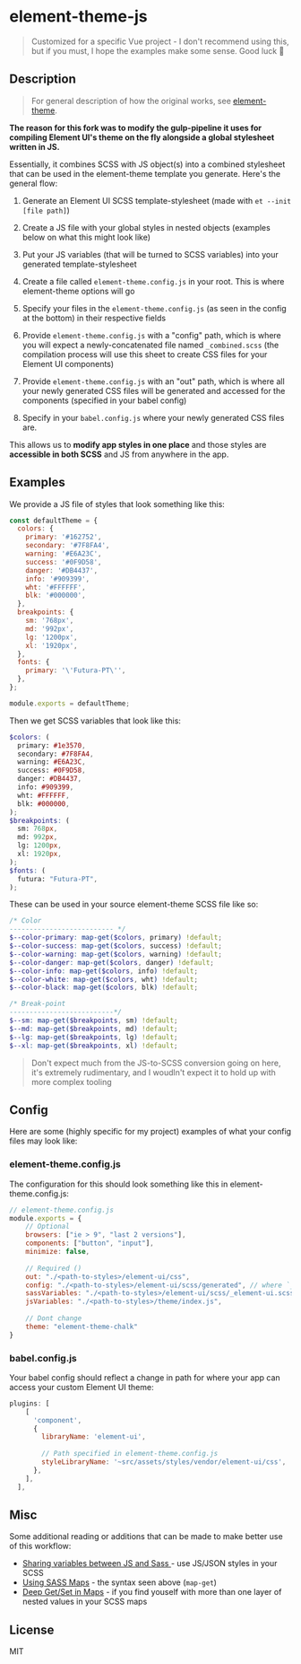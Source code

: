 # element-theme-js

> Customized for a specific Vue project - I don't recommend using this, but if you must, I hope the examples make some sense. Good luck 🙏

## Description
>For general description of how the original works, see [element-theme](https://github.com/ElementUI/element-theme).

**The reason for this fork was to modify the gulp-pipeline it uses for compiling Element UI's theme on the fly alongside a global
stylesheet written in JS.**

Essentially, it combines SCSS  with JS object(s) into a combined stylesheet that can be used in the element-theme template you generate. Here's the general flow:
 1. Generate an Element UI SCSS template-stylesheet (made with `et --init [file path]`)
 
 2. Create a JS file with your global styles in nested objects (examples below on what this might look like)
 
 3. Put your JS variables (that will be turned to SCSS variables) into your generated template-stylesheet
 
 4. Create a file called `element-theme.config.js` in your root. This is where element-theme options will go
 
 5. Specify your files in the `element-theme.config.js` (as seen in the config at the bottom) in their respective fields
 
 6. Provide `element-theme.config.js` with a "config" path, which is where you will expect a newly-concatenated file named `_combined.scss` (the compilation process will use this sheet to create CSS files for your Element UI components)
 
 7. Provide `element-theme.config.js` with an "out" path, which is where all your newly generated CSS files will be generated and accessed for the components (specified in your babel config)
 
 8. Specify in your `babel.config.js` where your newly generated CSS files are.

This allows us to **modify app styles in one place** and those styles are **accessible in both SCSS** and JS from anywhere in the app.

## Examples
We provide a JS file of styles that look something like this:
```js
const defaultTheme = {
  colors: {
    primary: '#162752',
    secondary: '#7F8FA4',
    warning: '#E6A23C',
    success: '#0F9D58',
    danger: '#DB4437',
    info: '#909399',
    wht: '#FFFFFF',
    blk: '#000000',
  },
  breakpoints: {
    sm: '768px',
    md: '992px',
    lg: '1200px',
    xl: '1920px',
  },
  fonts: {
    primary: '\'Futura-PT\'',
  },
};

module.exports = defaultTheme;

```

Then we get SCSS variables that look like this:
```scss
$colors: (
  primary: #1e3570,
  secondary: #7F8FA4,
  warning: #E6A23C,
  success: #0F9D58,
  danger: #DB4437,
  info: #909399,
  wht: #FFFFFF,
  blk: #000000,
);
$breakpoints: (
  sm: 768px,
  md: 992px,
  lg: 1200px,
  xl: 1920px,
);
$fonts: (
  futura: "Futura-PT",
);
```

These can be used in your source element-theme SCSS file like so:
```scss
/* Color
-------------------------- */
$--color-primary: map-get($colors, primary) !default;
$--color-success: map-get($colors, success) !default;
$--color-warning: map-get($colors, warning) !default;
$--color-danger: map-get($colors, danger) !default;
$--color-info: map-get($colors, info) !default;
$--color-white: map-get($colors, wht) !default;
$--color-black: map-get($colors, blk) !default;

/* Break-point
--------------------------*/
$--sm: map-get($breakpoints, sm) !default;
$--md: map-get($breakpoints, md) !default;
$--lg: map-get($breakpoints, lg) !default;
$--xl: map-get($breakpoints, xl) !default;
```

> Don't expect much from the JS-to-SCSS conversion going on here, it's extremely rudimentary, and I woudln't expect it to hold up with more complex tooling

## Config
Here are some (highly specific for my project) examples of what your config files may look like:

### element-theme.config.js

The configuration for this should look something like this in element-theme.config.js:
```js
// element-theme.config.js
module.exports = {
    // Optional
    browsers: ["ie > 9", "last 2 versions"],
    components: ["button", "input"],
    minimize: false,
    
    // Required ()
    out: "./<path-to-styles>/element-ui/css",
    config: "./<path-to-styles>/element-ui/scss/generated", // where `_combined.scss` will go
    sassVariables: "./<path-to-styles>/element-ui/scss/_element-ui.scss",
    jsVariables: "./<path-to-styles>/theme/index.js",
    
    // Dont change
    theme: "element-theme-chalk"
}
```

### babel.config.js

Your babel config should reflect a change in path for where your app can access your custom Element UI theme:
```javascript
plugins: [
    [
      'component',
      {
        libraryName: 'element-ui',
        
        // Path specified in element-theme.config.js
        styleLibraryName: '~src/assets/styles/vendor/element-ui/css',
      },
    ],
  ],
```

## Misc
Some additional reading or additions that can be made to make better use of this workflow:
- [Sharing variables between JS and Sass ](https://itnext.io/sharing-variables-between-js-and-sass-using-webpack-sass-loader-713f51fa7fa0) - use JS/JSON styles in your SCSS
- [Using SASS Maps](https://www.sitepoint.com/using-sass-maps/) - the syntax seen above (`map-get`)
- [Deep Get/Set in Maps](https://css-tricks.com/snippets/sass/deep-getset-maps/) - if you find youself with more than one layer of nested values in your SCSS maps

## License
MIT
